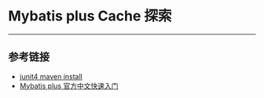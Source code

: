 # Mybatis plus Cache 探索
***

## 参考链接
- [junit4 maven install](https://github.com/junit-team/junit4/wiki/Download-and-Install)
- [Mybatis plus 官方中文快速入门](https://baomidou.com/guide/quick-start.html#%E5%BC%80%E5%A7%8B%E4%BD%BF%E7%94%A8)